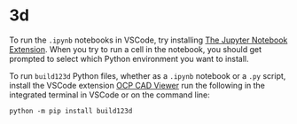 # 3d
To run the `.ipynb` notebooks in VSCode, try installing [The Jupyter Notebook Extension](https://marketplace.visualstudio.com/items?itemName=ms-toolsai.jupyter). When you try to run a cell in the notebook, you should get prompted to select which Python environment you want to install.

To run `build123d` Python files, whether as a `.ipynb` notebook or a `.py` script, install the VSCode extension [OCP CAD Viewer](https://github.com/bernhard-42/three-cad-viewer) run the following in the integrated terminal in VSCode or on the command line:

```console
python -m pip install build123d
```

